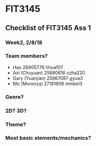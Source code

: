 # FIT3145

## Checklist of FIT3145 Ass 1

### Week2, 2/8/18

### Team members?

* Hao 26405776 hhua107
* Axl (Chuyuan) 25880616 czha220
* Gary (Yuanjian) 25867087 gyua3
* Mo (Morenza) 27161609 mmbel3

### Genre?

### 2D? 3D?

### Theme?

### Most basic elements/mechanics?
